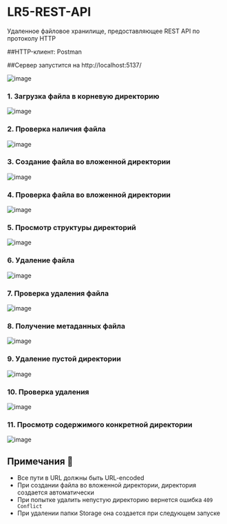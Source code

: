 # LR5-REST-API
Удаленное файловое хранилище, предоставляющее REST API по протоколу HTTP  

##HTTP-клиент: Postman  

##Сервер запустится на http://localhost:5137/  

![image](https://github.com/user-attachments/assets/14d7bd6f-2b61-4f54-9290-bdcdbd90ba7a)

### 1. Загрузка файла в корневую директорию   

![image](https://github.com/user-attachments/assets/b5014ddc-8943-4ec5-9706-89cf9b6bf860)


### 2. Проверка наличия файла 
![image](https://github.com/user-attachments/assets/595ec407-20b5-4a95-b1f2-de4d20a87e5b)





### 3. Создание файла во вложенной директории 
![image](https://github.com/user-attachments/assets/1cc700c1-c8b8-482d-862d-cfa5416c9dd2)

### 4. Проверка файла во вложенной директории 
![image](https://github.com/user-attachments/assets/943ab432-42cf-4f31-8562-3ff9bbaed8db)
### 5. Просмотр структуры директорий 

![image](https://github.com/user-attachments/assets/5df60e53-260a-429b-87f7-16bd9f358879)



### 6. Удаление файла 


![image](https://github.com/user-attachments/assets/f03a7d22-5af3-4a60-a020-5d20bb8bc8ab)




### 7. Проверка удаления файла 


![image](https://github.com/user-attachments/assets/ab22e26c-fc3e-4b0f-8afa-e090eac27dac)





### 8. Получение метаданных файла

![image](https://github.com/user-attachments/assets/b7f514e4-0046-400d-ab41-c4d0524a2a16)


### 9. Удаление пустой директории

![image](https://github.com/user-attachments/assets/e1be1e9a-79e5-4276-b94b-866ff35f4713)


### 10. Проверка удаления

![image](https://github.com/user-attachments/assets/6bcd6eac-8a3e-4988-9a19-dbf73db53975)
### 11. Просмотр содержимого конкретной директории


![image](https://github.com/user-attachments/assets/4a596cb3-e3f9-4c33-bc17-18843560240a)

## Примечания 📝

- Все пути в URL должны быть URL-encoded
- При создании файла во вложенной директории, директория создается автоматически
- При попытке удалить непустую директорию вернется ошибка `409 Conflict`
- При удалении папки Storage она создается при следующем запуске
 
